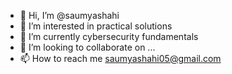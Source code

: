 - 👋 Hi, I’m @saumyashahi
- 👀 I’m interested in practical solutions
- 🌱 I’m currently cybersecurity fundamentals
- 💞️ I’m looking to collaborate on ...
- 📫 How to reach me saumyashahi05@gmail.com

<!---
saumyashahi/saumyashahi is a ✨ special ✨ repository because its `README.md` (this file) appears on your GitHub profile.
You can click the Preview link to take a look at your changes.
--->

